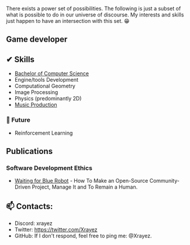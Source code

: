 There exists a power set of possibilities. The following is just a subset of what is possible to do in our universe of discourse. My interests and skills just happen to have an intersection with this set. 😁

## Game developer

## ✔ Skills
- [Bachelor of Computer Science](https://en.wikipedia.org/wiki/Bachelor_of_Computer_Science)
- Engine/tools Development
- Computational Geometry
- Image Processing
- Physics (predominantly 2D)
- [Music Production](https://soundcloud.com/xrayez)

### 🎯 Future
- Reinforcement Learning

## Publications

### Software Development Ethics

- [Waiting for Blue Robot](https://waiting-for-blue-robot.gitlab.io/index.html) - How To Make an Open-Source Community-Driven Project, Manage It and To Remain a Human.

## 📫 Contacts:
  - Discord: xrayez
  - Twitter: https://twitter.com/Xrayez
  - GitHub: If I don't respond, feel free to ping me: @Xrayez.
